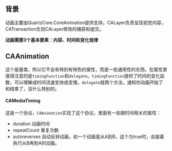 ## 背景

动画主要由QuartzCore.CoreAnimation提供支持，CALayer负责呈现视觉内容，CATransaction负则CALayer修改的捕获和提交。

**动画需要3个基本要素：内容、时间和变化规律**

## CAAnimation

这个是基类，所以它不会有特别有特色的属性，而是一些通用性的东西。在属性里值得注意的是`timingFunction`和`delegate`。`timingFunction`提供了时间的变化函数，可以理解成时间流速变快或变慢。`delegate`就两个方法，通知你动画开始了和结束了，没什么特别的。

#### CAMediaTiming

这是一个协议，`CAAnimation`实现了这个协议，里面有一些跟时间相关的属性：

- duration 动画时间
- repeatCount 重复次数
- autoreverses 自动反转动画，如一个动画是从A到B，这个为true时，会接着执行从B再到A的动画。